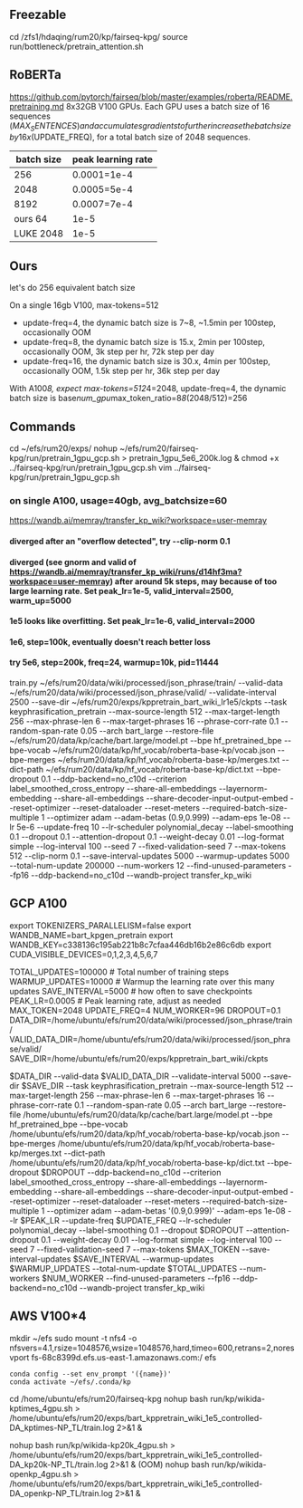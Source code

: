 ## Freezable
cd /zfs1/hdaqing/rum20/kp/fairseq-kpg/
source run/bottleneck/pretrain_attention.sh

## RoBERTa
https://github.com/pytorch/fairseq/blob/master/examples/roberta/README.pretraining.md
8x32GB V100 GPUs. Each GPU uses a batch size of 16 sequences ($MAX_SENTENCES) and accumulates gradients to further increase the batch size by 16x ($UPDATE_FREQ), for a total batch size of 2048 sequences.

batch size | peak learning rate
---|---
256 | 0.0001=1e-4
2048 | 0.0005=5e-4
8192 | 0.0007=7e-4
ours 64 | 1e-5
LUKE 2048 | 1e-5


## Ours
let's do 256 equivalent batch size

On a single 16gb V100, max-tokens=512
  - update-freq=4, the dynamic batch size is 7~8, ~1.5min per 100step, occasionally OOM
  - update-freq=8, the dynamic batch size is 15.x, 2min per 100step, occasionally OOM, 3k step per hr, 72k step per day
  - update-freq=16, the dynamic batch size is 30.x, 4min per 100step, occasionally OOM, 1.5k step per hr, 36k step per day

With A100*8, expect max-tokens=512*4=2048, update-freq=4, the dynamic batch size is base*num_gpu*max_token_ratio=8*8*(2048/512)=256


## Commands
cd ~/efs/rum20/exps/
nohup ~/efs/rum20/fairseq-kpg/run/pretrain_1gpu_gcp.sh > pretrain_1gpu_5e6_200k.log &
chmod +x ../fairseq-kpg/run/pretrain_1gpu_gcp.sh
vim ../fairseq-kpg/run/pretrain_1gpu_gcp.sh

### on single A100, usage=40gb, avg_batchsize=60
https://wandb.ai/memray/transfer_kp_wiki?workspace=user-memray
#### diverged after an "overflow detected", try --clip-norm 0.1
#### diverged (see gnorm and valid of https://wandb.ai/memray/transfer_kp_wiki/runs/d14hf3ma?workspace=user-memray) after around 5k steps, may because of too large learning rate. Set peak_lr=1e-5, valid_interval=2500, warm_up=5000  
#### 1e5 looks like overfitting. Set peak_lr=1e-6, valid_interval=2000 
#### 1e6, step=100k, eventually doesn't reach better loss
#### try 5e6, step=200k, freq=24, warmup=10k, pid=11444
train.py ~/efs/rum20/data/wiki/processed/json_phrase/train/ --valid-data ~/efs/rum20/data/wiki/processed/json_phrase/valid/ --validate-interval 2500 --save-dir ~/efs/rum20/exps/kppretrain_bart_wiki_lr1e5/ckpts --task keyphrasification_pretrain --max-source-length 512 --max-target-length 256 --max-phrase-len 6 --max-target-phrases 16 --phrase-corr-rate 0.1 --random-span-rate 0.05 --arch bart_large --restore-file ~/efs/rum20/data/kp/cache/bart.large/model.pt --bpe hf_pretrained_bpe --bpe-vocab ~/efs/rum20/data/kp/hf_vocab/roberta-base-kp/vocab.json --bpe-merges ~/efs/rum20/data/kp/hf_vocab/roberta-base-kp/merges.txt --dict-path ~/efs/rum20/data/kp/hf_vocab/roberta-base-kp/dict.txt --bpe-dropout 0.1 --ddp-backend=no_c10d --criterion label_smoothed_cross_entropy --share-all-embeddings --layernorm-embedding --share-all-embeddings --share-decoder-input-output-embed --reset-optimizer --reset-dataloader --reset-meters --required-batch-size-multiple 1 --optimizer adam --adam-betas (0.9,0.999) --adam-eps 1e-08 --lr 5e-6 --update-freq 10 --lr-scheduler polynomial_decay --label-smoothing 0.1 --dropout 0.1 --attention-dropout 0.1 --weight-decay 0.01 --log-format simple --log-interval 100 --seed 7 --fixed-validation-seed 7 --max-tokens 512 --clip-norm 0.1 --save-interval-updates 5000 --warmup-updates 5000 --total-num-update 200000 --num-workers 12 --find-unused-parameters --fp16 --ddp-backend=no_c10d --wandb-project transfer_kp_wiki



## GCP A100
export TOKENIZERS_PARALLELISM=false
export WANDB_NAME=bart_kpgen_pretrain
export WANDB_KEY=c338136c195ab221b8c7cfaa446db16b2e86c6db
export CUDA_VISIBLE_DEVICES=0,1,2,3,4,5,6,7

TOTAL_UPDATES=100000    # Total number of training steps
WARMUP_UPDATES=10000    # Warmup the learning rate over this many updates
SAVE_INTERVAL=5000      # how often to save checkpoints
PEAK_LR=0.0005          # Peak learning rate, adjust as needed
MAX_TOKEN=2048
UPDATE_FREQ=4
NUM_WORKER=96
DROPOUT=0.1
DATA_DIR=/home/ubuntu/efs/rum20/data/wiki/processed/json_phrase/train/
VALID_DATA_DIR=/home/ubuntu/efs/rum20/data/wiki/processed/json_phrase/valid/
SAVE_DIR=/home/ubuntu/efs/rum20/exps/kppretrain_bart_wiki/ckpts

$DATA_DIR --valid-data $VALID_DATA_DIR --validate-interval 5000 --save-dir $SAVE_DIR --task keyphrasification_pretrain --max-source-length 512 --max-target-length 256 --max-phrase-len 6 --max-target-phrases 16 --phrase-corr-rate 0.1 --random-span-rate 0.05 --arch bart_large --restore-file /home/ubuntu/efs/rum20/data/kp/cache/bart.large/model.pt
--bpe hf_pretrained_bpe --bpe-vocab /home/ubuntu/efs/rum20/data/kp/hf_vocab/roberta-base-kp/vocab.json --bpe-merges /home/ubuntu/efs/rum20/data/kp/hf_vocab/roberta-base-kp/merges.txt --dict-path /home/ubuntu/efs/rum20/data/kp/hf_vocab/roberta-base-kp/dict.txt --bpe-dropout $DROPOUT
--ddp-backend=no_c10d --criterion label_smoothed_cross_entropy --share-all-embeddings --layernorm-embedding --share-all-embeddings --share-decoder-input-output-embed
--reset-optimizer --reset-dataloader --reset-meters --required-batch-size-multiple 1 --optimizer adam --adam-betas '(0.9,0.999)' --adam-eps 1e-08 --lr $PEAK_LR
--update-freq $UPDATE_FREQ --lr-scheduler polynomial_decay --label-smoothing 0.1 --dropout $DROPOUT --attention-dropout 0.1 --weight-decay 0.01 --log-format simple --log-interval 100 --seed 7 --fixed-validation-seed 7 --max-tokens $MAX_TOKEN --save-interval-updates $SAVE_INTERVAL --warmup-updates $WARMUP_UPDATES --total-num-update $TOTAL_UPDATES --num-workers $NUM_WORKER --find-unused-parameters --fp16 --ddp-backend=no_c10d --wandb-project transfer_kp_wiki

## AWS V100*4
mkdir ~/efs
sudo mount -t nfs4 -o nfsvers=4.1,rsize=1048576,wsize=1048576,hard,timeo=600,retrans=2,noresvport fs-68c8399d.efs.us-east-1.amazonaws.com:/ efs

	conda config --set env_prompt '({name})'
	conda activate ~/efs/.conda/kp


cd /home/ubuntu/efs/rum20/fairseq-kpg
nohup bash run/kp/wikida-kptimes_4gpu.sh > /home/ubuntu/efs/rum20/exps/bart_kppretrain_wiki_1e5_controlled-DA_kptimes-NP_TL/train.log 2>&1 &

nohup bash run/kp/wikida-kp20k_4gpu.sh > /home/ubuntu/efs/rum20/exps/bart_kppretrain_wiki_1e5_controlled-DA_kp20k-NP_TL/train.log 2>&1 &
(OOM) nohup bash run/kp/wikida-openkp_4gpu.sh > /home/ubuntu/efs/rum20/exps/bart_kppretrain_wiki_1e5_controlled-DA_openkp-NP_TL/train.log 2>&1 &
